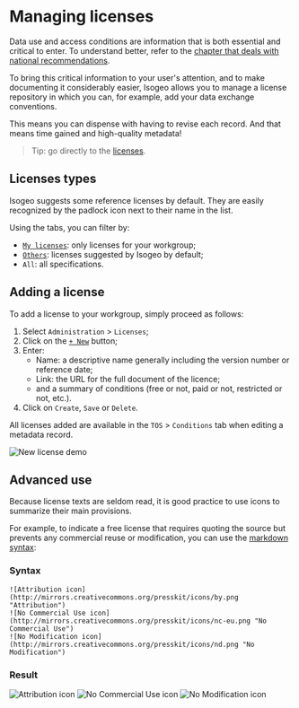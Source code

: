 # Managing licenses

Data use and access conditions are information that is both essential and critical to enter. To understand better, refer to the [chapter that deals with national recommendations](http://georezo.net/wiki/main/donnees/inspire/aide_a_la_saisie_des_metadonnees_inspire#contraintes_en_matiere_d_acces_et_d_utilisation).

To bring this critical information to your user's attention, and to make documenting it considerably easier, Isogeo allows you to manage a license repository in which you can, for example, add your data exchange conventions.

This means you can dispense with having to revise each record. And that means time gained and high-quality metadata!

> Tip: go directly to the [licenses](https://app.isogeo.com/admin/licenses).

## Licenses types

Isogeo suggests some reference licenses by default. They are easily recognized by the padlock icon next to their name in the list.

Using the tabs, you can filter by:
* [`My licenses`](https://app.isogeo.com/admin/licenses/owned): only licenses for your workgroup;
* [`Others`](https://app.isogeo.com/admin/licenses/shared): licenses suggested by Isogeo by default;
* `All`: all specifications.

## Adding a license

To add a license to your workgroup, simply proceed as follows:

1.	Select `Administration` > `Licenses`;
2.	Click on the [`+ New`](https://app.isogeo.com/admin/licenses/new) button;
3.	Enter:
    * Name: a descriptive name generally including the version number or reference date;
    * Link: the URL for the full document of the licence;
    * and a summary of conditions (free or not, paid or not, restricted or not, etc.).
4.	Click on `Create`, `Save` or `Delete`.

All licenses added are available in the `TOS` > `Conditions` tab when editing a metadata record.

![New license demo](/images/adm_licenses_add.gif "Adding a new license")

## Advanced use

Because license texts are seldom read, it is good practice to use icons to summarize their main provisions.

For example, to indicate a free license that requires quoting the source but prevents any commercial reuse or modification, you can use the [markdown syntax](/en/features/documentation/syntax_markdown.html):

### Syntax

```no-highlight
![Attribution icon](http://mirrors.creativecommons.org/presskit/icons/by.png "Attribution")
![No Commercial Use icon](http://mirrors.creativecommons.org/presskit/icons/nc-eu.png "No Commercial Use")
![No Modification icon](http://mirrors.creativecommons.org/presskit/icons/nd.png "No Modification")
```

### Result

![Attribution icon](http://mirrors.creativecommons.org/presskit/icons/by.png "Attribution")
![No Commercial Use icon](http://mirrors.creativecommons.org/presskit/icons/nc-eu.png "No Commercial Use")
![No Modification icon](http://mirrors.creativecommons.org/presskit/icons/nd.png "No Modification")
